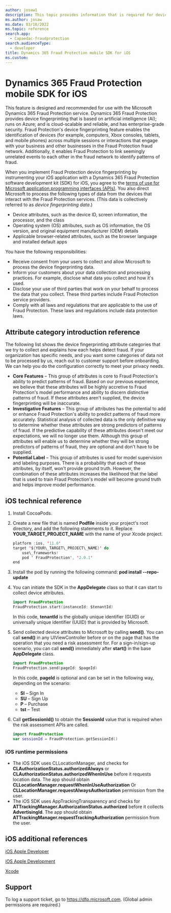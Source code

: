 ```yaml
---
author: josaw1
description: This topic provides information that is required for device fingerprinting in a mobile device implementation of Microsoft Dynamics 365 Fraud Protection for iOS.
ms.author: josaw
ms.date: 03/18/2022
ms.topic: reference
search.app: 
  - Capaedac-fraudprotection
search.audienceType:
  - developer
title: Dynamics 365 Fraud Protection mobile SDK for iOS
ms.custom:
---
```


# Dynamics 365 Fraud Protection mobile SDK for iOS

This feature is designed and recommended for use with the Microsoft Dynamics 365 Fraud Protection service. Dynamics 365 Fraud Protection provides device fingerprinting that is based on artificial intelligence (AI); runs on Azure; and is cloud-scalable and reliable, and has enterprise-grade security. Fraud Protection's device fingerprinting feature enables the identification of devices (for example, computers, Xbox consoles, tablets, and mobile phones) across multiple sessions or interactions that engage with your business and other businesses in the Fraud Protection fraud network. Additionally, it enables Fraud Protection to link seemingly unrelated events to each other in the fraud network to identify patterns of fraud.

When you implement Fraud Protection device fingerprinting by instrumenting your iOS application with a Dynamics 365 Fraud Protection software development kit (SDK) for iOS, you agree to the [terms of use for Microsoft application programming interfaces (APIs)](/legal/microsoft-apis/terms-of-use). You also direct Microsoft to process the following types of data from the devices that interact with the Fraud Protection services. (This data is collectively referred to as *device fingerprinting data*.)

- Device attributes, such as the device ID, screen information, the processor, and the class
- Operating system (OS) attributes, such as OS information, the OS version, and original equipment manufacturer (OEM) details
- Applicable browser-related attributes, such as the browser language and installed default apps

You have the following responsibilities:

- Receive consent from your users to collect and allow Microsoft to process the device fingerprinting data.
- Inform your customers about your data collection and processing practices. For example, disclose what data you collect and how it's used.
- Disclose your use of third parties that work on your behalf to process the data that you collect. These third parties include Fraud Protection service providers.
- Comply with all laws and regulations that are applicable to the use of Fraud Protection. These laws and regulations include data protection laws.

## Attribute category introduction reference

The following list shows the device fingerprinting attribute categories that we try to collect and explains how each helps detect fraud. If your organization has specific needs, and you want some categories of data not to be processed by us, reach out to customer support before onboarding. We can help you do the configuration correctly to meet your privacy needs.

- **Core Features** – This group of attributes is core to Fraud Protection's ability to predict patterns of fraud. Based on our previous experience, we believe that these attributes will be highly accretive to Fraud Protection's model performance and ability to discern distinctive patterns of fraud. If these attributes aren't supplied, the device fingerprinting will be inaccurate.
- **Investigative Features** – This group of attributes has the potential to add or enhance Fraud Protection's ability to predict patterns of fraud more accurately. Statistical analysis of collected data is the only definitive way to determine whether these attributes are strong predictors of patterns of fraud. If the predictive capability of these attributes doesn't meet our expectations, we will no longer use them. Although this group of attributes will enable us to determine whether they will be strong predictors of patterns of fraud, they are optional and don't have to be supplied.
- **Potential Label** – This group of attributes is used for model supervision and labeling purposes. There is a probability that each of these attributes, by itself, won't provide ground truth. However, the combination of these attributes increases the likelihood that the label that is used to train Fraud Protection's model will become ground truth and helps improve model performance.

## iOS technical reference

1. Install CocoaPods.
2. Create a new file that is named **Podfile** inside your project's root directory, and add the following statements to it. Replace **YOUR\_TARGET\_PROJECT\_NAME** with the name of your Xcode project.

    ```swift
    platform :ios, '11.0'
    target '${YOUR\_TARGET\_PROJECT\_NAME}' do
        use\_frameworks!
        pod ' FraudProtection', '2.0.1'
    end
    ```

3. Install the pod by running the following command: **pod install --repo-update**
4. You can initiate the SDK in the **AppDelegate** class so that it can start to collect device attributes.

    ```swift
    import FraudProtection
    FraudProtection.start(instanceId: $tenantId)
    ```

    In this code, **tenantId** is the globally unique identifier (GUID) or universally unique identifier (UUID) that is provided by Microsoft.

5. Send collected device attributes to Microsoft by calling **send()**. You can call **send()** in any UIViewController before or on the page that has the operation that you need a risk assessment for. For a sign-in/sign-up scenario, you can call **send()** immediately after **start()** in the base **AppDelegate** class.

    ```swift
    import FraudProtection
    FraudProtection.send(pageId: $pageId)
    ```

    In this code, **pageId** is optional and can be set in the following way, depending on the scenario:

    - **SI** – Sign In
    - **SU** – Sign Up
    - **P** – Purchase
    - **tst** – Test

6. Call **getSessionId()** to obtain the **SessionId** value that is required when the risk assessment APIs are called.

    ```swift
    import FraudProtection
    var sessionId = FraudProtection.getSessionId()
    ```

### iOS runtime permissions

- The iOS SDK uses CLLocationManager, and checks for **CLAuthorizationStatus.authorizedAlways** or **CLAuthorizationStatus.authorizedWhenInUse** before it requests location data. The app should obtain **CLLocationManager.requestWhenInUseAuthorization** Or **CLLocationManager.requestAlwaysAuthorization** permission from the user.
- The iOS SDK uses AppTrackingTransparency and checks for **ATTrackingManager.AuthorizationStatus.authorized** before it collects **AdvertisingId**. The app should obtain **ATTrackingManager.requestTrackingAuthorization** permission from the user.

## iOS additional references

[iOS Apple Developer](https://developer.apple.com/ios/)

[iOS Apple Development](https://developer.apple.com/develop/)

[Xcode](https://developer.apple.com/xcode/)

## Support

To log a support ticket, go to <https://dfp.microsoft.com>. (Global admin permissions are required.)
